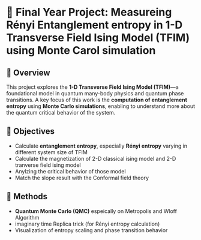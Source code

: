 
# 📘 Final Year Project: Measureing Rényi Entanglement entropy in 1-D Transverse Field Ising Model (TFIM) using Monte Carol simulation 

## 🔬 Overview

This project explores the **1-D Transverse Field Ising Model (TFIM)**—a foundational model in quantum many-body physics and quantum phase transitions. A key focus of this work is the **computation of entanglement entropy** using **Monte Carlo simulations**, enabling to understand more about the quantum critical behavior of the system.

## 🎯 Objectives

- Calculate **entanglement entropy**, especially **Rényi entropy** varying in different system size of TFIM
- Calculate the magnetization of 2-D classical ising model and 2-D tranverse field ising model
- Anylzing the critical behavior of those model
- Match the slope result with the Conformal field theory

## 🧮 Methods
- **Quantum Monte Carlo (QMC)** espeically on Metropolis and Wloff Algorithm
- imaginary time Replica trick (for Rényi entropy calculation)
- Visualization of entropy scaling and phase transition behavior


